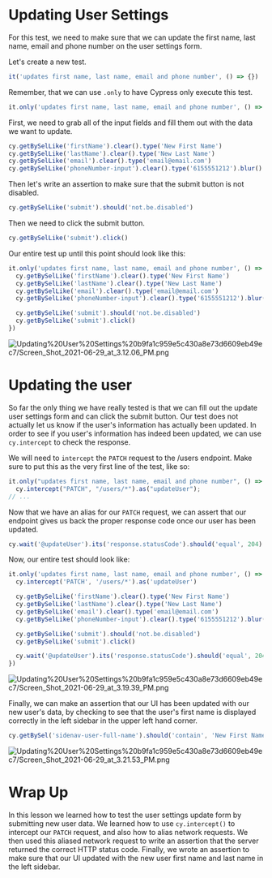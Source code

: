 # Updating User Settings

For this test, we need to make sure that we can update the first name, last name, email and phone number on the user settings form.

Let's create a new test.

```jsx
it('updates first name, last name, email and phone number', () => {})
```

Remember, that we can use `.only` to have Cypress only execute this test.

```jsx
it.only('updates first name, last name, email and phone number', () => {})
```

First, we need to grab all of the input fields and fill them out with the data we want to update.

```jsx
cy.getBySelLike('firstName').clear().type('New First Name')
cy.getBySelLike('lastName').clear().type('New Last Name')
cy.getBySelLike('email').clear().type('email@email.com')
cy.getBySelLike('phoneNumber-input').clear().type('6155551212').blur()
```

Then let's write an assertion to make sure that the submit button is not disabled.

```jsx
cy.getBySelLike('submit').should('not.be.disabled')
```

Then we need to click the submit button.

```jsx
cy.getBySelLike('submit').click()
```

Our entire test up until this point should look like this:

```jsx
it.only('updates first name, last name, email and phone number', () => {
  cy.getBySelLike('firstName').clear().type('New First Name')
  cy.getBySelLike('lastName').clear().type('New Last Name')
  cy.getBySelLike('email').clear().type('email@email.com')
  cy.getBySelLike('phoneNumber-input').clear().type('6155551212').blur()

  cy.getBySelLike('submit').should('not.be.disabled')
  cy.getBySelLike('submit').click()
})
```

![Updating%20User%20Settings%20b9fa1c959e5c430a8e73d6609eb49ec7/Screen_Shot_2021-06-29_at_3.12.06_PM.png](Updating%20User%20Settings%20b9fa1c959e5c430a8e73d6609eb49ec7/Screen_Shot_2021-06-29_at_3.12.06_PM.png)

# Updating the user

So far the only thing we have really tested is that we can fill out the update user settings form and can click the submit button. Our test does not actually let us know if the user's information has actually been updated. In order to see if you user's information has indeed been updated, we can use `cy.intercept` to check the response.

We will need to `intercept` the `PATCH` request to the /users endpoint. Make sure to put this as the very first line of the test, like so:

```jsx
it.only("updates first name, last name, email and phone number", () => {
  cy.intercept("PATCH", "/users/*").as("updateUser");
// ...
```

Now that we have an alias for our `PATCH` request, we can assert that our endpoint gives us back the proper response code once our user has been updated.

```jsx
cy.wait('@updateUser').its('response.statusCode').should('equal', 204)
```

Now, our entire test should look like:

```jsx
it.only('updates first name, last name, email and phone number', () => {
  cy.intercept('PATCH', '/users/*').as('updateUser')

  cy.getBySelLike('firstName').clear().type('New First Name')
  cy.getBySelLike('lastName').clear().type('New Last Name')
  cy.getBySelLike('email').clear().type('email@email.com')
  cy.getBySelLike('phoneNumber-input').clear().type('6155551212').blur()

  cy.getBySelLike('submit').should('not.be.disabled')
  cy.getBySelLike('submit').click()

  cy.wait('@updateUser').its('response.statusCode').should('equal', 204)
})
```

![Updating%20User%20Settings%20b9fa1c959e5c430a8e73d6609eb49ec7/Screen_Shot_2021-06-29_at_3.19.39_PM.png](Updating%20User%20Settings%20b9fa1c959e5c430a8e73d6609eb49ec7/Screen_Shot_2021-06-29_at_3.19.39_PM.png)

Finally, we can make an assertion that our UI has been updated with our new user's data, by checking to see that the user's first name is displayed correctly in the left sidebar in the upper left hand corner.

```jsx
cy.getBySel('sidenav-user-full-name').should('contain', 'New First Name')
```

![Updating%20User%20Settings%20b9fa1c959e5c430a8e73d6609eb49ec7/Screen_Shot_2021-06-29_at_3.21.53_PM.png](Updating%20User%20Settings%20b9fa1c959e5c430a8e73d6609eb49ec7/Screen_Shot_2021-06-29_at_3.21.53_PM.png)

# Wrap Up

In this lesson we learned how to test the user settings update form by submitting new user data. We learned how to use `cy.intercept()` to intercept our `PATCH` request, and also how to alias network requests. We then used this aliased network request to write an assertion that the server returned the correct HTTP status code. Finally, we wrote an assertion to make sure that our UI updated with the new user first name and last name in the left sidebar.
